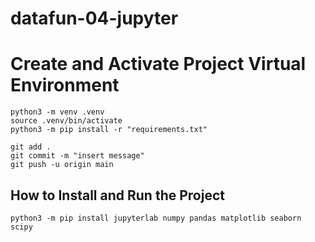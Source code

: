 # datafun-04-jupyter

# Create and Activate Project Virtual Environment
```
python3 -m venv .venv
source .venv/bin/activate
python3 -m pip install -r "requirements.txt"

git add .
git commit -m "insert message"
git push -u origin main
```

## How to Install and Run the Project
```
python3 -m pip install jupyterlab numpy pandas matplotlib seaborn scipy
```
